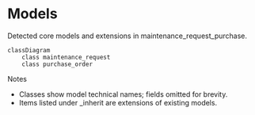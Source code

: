 # Models

Detected core models and extensions in maintenance_request_purchase.

```mermaid
classDiagram
    class maintenance_request
    class purchase_order
```

Notes
- Classes show model technical names; fields omitted for brevity.
- Items listed under _inherit are extensions of existing models.
